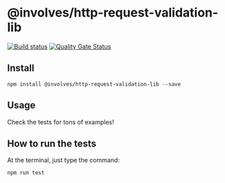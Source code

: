 # @involves/http-request-validation-lib

[![Build status](https://badge.buildkite.com/d65fefb48033c77069ef123c667af83e7c57a8b5236c3b7828.svg)](https://buildkite.com/involves/nodejs-lib-http-request-validation2)
[![Quality Gate Status](https://sonarcloud.io/api/project_badges/measure?project=involvestecnologia_http-request-validation2-lib&metric=alert_status)](https://sonarcloud.io/summary/new_code?id=involvestecnologia_http-request-validation2-lib)
## Install
```
npm install @involves/http-request-validation-lib --save
```

## Usage

Check the tests for tons of examples!

## How to run the tests

At the terminal, just type the command:
```
npm run test
```
